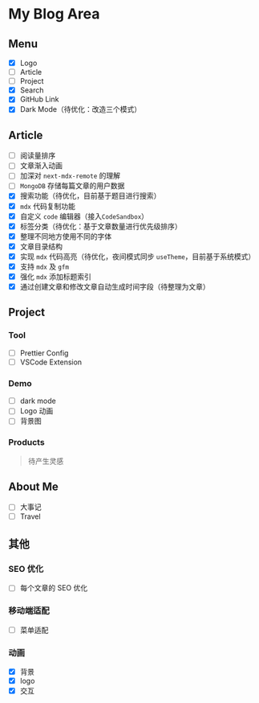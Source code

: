 # My Blog Area

## Menu

- [x] Logo
- [ ] Article
- [ ] Project
- [x] Search
- [x] GitHub Link
- [x] Dark Mode（待优化：改造三个模式）

## Article

- [ ] 阅读量排序
- [ ] 文章渐入动画
- [ ] 加深对 `next-mdx-remote` 的理解
- [ ] `MongoDB` 存储每篇文章的用户数据
- [x] 搜索功能（待优化，目前基于题目进行搜索）
- [x] `mdx` 代码复制功能
- [x] 自定义 `code` 编辑器（接入`CodeSandbox`）
- [x] 标签分类（待优化：基于文章数量进行优先级排序）
- [x] 整理不同地方使用不同的字体
- [x] 文章目录结构
- [x] 实现 `mdx` 代码高亮（待优化，夜间模式同步 `useTheme`，目前基于系统模式）
- [x] 支持 `mdx` 及 `gfm`
- [x] 强化 `mdx` 添加标题索引
- [x] 通过创建文章和修改文章自动生成时间字段（待整理为文章）

## Project

### Tool

- [ ] Prettier Config
- [ ] VSCode Extension

### Demo

- [ ] dark mode
- [ ] Logo 动画
- [ ] 背景图

### Products

> 待产生灵感

## About Me

- [ ] 大事记
- [ ] Travel

## 其他

### SEO 优化

- [ ] 每个文章的 SEO 优化

### 移动端适配

- [ ] 菜单适配

### 动画

- [x] 背景
- [x] logo
- [x] 交互
